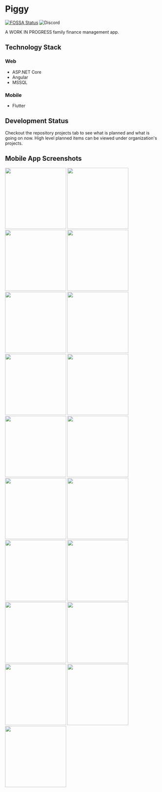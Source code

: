 # Piggy

[![FOSSA Status](https://app.fossa.com/api/projects/git%2Bgithub.com%2Fpiggyvault%2Fpiggyvault.svg?type=shield)](https://app.fossa.com/projects/git%2Bgithub.com%2Fpiggyvault%2Fpiggyvault?ref=badge_shield)
![Discord](https://img.shields.io/discord/644203940027695132)

A WORK IN PROGRESS family finance management app.

## Technology Stack

### Web

- ASP.NET Core
- Angular
- MSSQL

### Mobile

- Flutter

## Development Status

Checkout the repository projects tab to see what is planned and what is going on now.
High level planned items can be viewed under organization's projects.

## Mobile App Screenshots

<p float="left">
  <img src="images/screenshots/login.jpg" width="200" />
  <img src="images/screenshots/dashboard.jpg" width="200" /> 
  <img src="images/screenshots/recent.jpg" width="200" />
  <img src="images/screenshots/recent_by_category.jpg" width="200" />
  <img src="images/screenshots/recent-collapsed.jpg" width="200" />
  <img src="images/screenshots/accounts.jpg" width="200" />
  <img src="images/screenshots/account-add.jpg" width="200" />
  <img src="images/screenshots/summary.jpg" width="200" />
  <img src="images/screenshots/drawer.jpg" width="200" />
  <img src="images/screenshots/categories.jpg" width="200" />
  <img src="images/screenshots/category-add.jpg" width="200" />
  <img src="images/screenshots/report-categorywise-recent-months.jpg" width="200" />
  <img src="images/screenshots/add-transaction.jpg" width="200" />
  <img src="images/screenshots/push-notification-new-transaction.jpg" width="200" />
  <img src="images/screenshots/transaction-details.jpg" width="200" />
  <img src="images/screenshots/transaction_details_with_comments.jpg" width="200" />
  <img src="images/screenshots/account_details_current_month.jpg" width="200" />
  <img src="images/screenshots/account_details_prev_month.jpg" width="200" />
  <img src="images/screenshots/about.jpg" width="200" />
</p>
